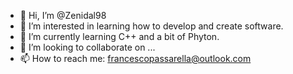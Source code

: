 - 👋 Hi, I’m @Zenidal98
- 👀 I’m interested in learning how to develop and create software.
- 🌱 I’m currently learning C++ and a bit of Phyton.
- 💞️ I’m looking to collaborate on ...
- 📫 How to reach me: francescopassarella@outlook.com

<!---
Zenidal98/Zenidal98 is a ✨ special ✨ repository because its `README.md` (this file) appears on your GitHub profile.
You can click the Preview link to take a look at your changes.
--->
